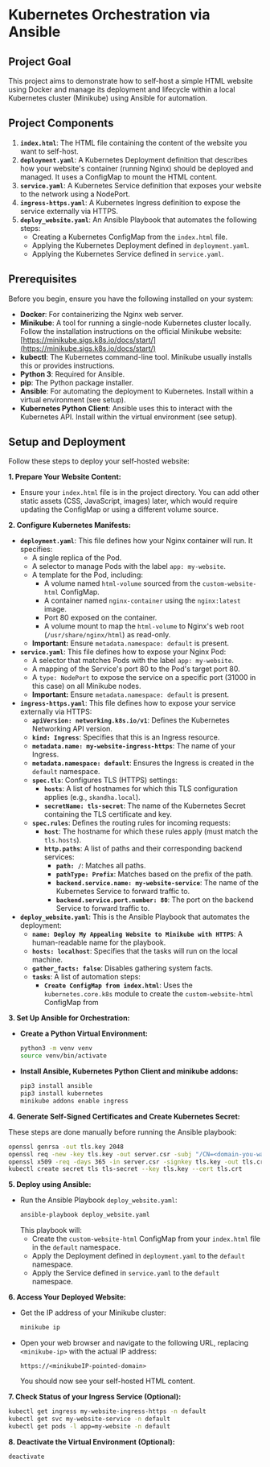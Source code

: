 # Kubernetes Orchestration via Ansible

## Project Goal

This project aims to demonstrate how to self-host a simple HTML website using Docker and manage its deployment and lifecycle within a local Kubernetes cluster (Minikube) using Ansible for automation.

## Project Components

1.  **`index.html`**: The HTML file containing the content of the website you want to self-host.
2.  **`deployment.yaml`**: A Kubernetes Deployment definition that describes how your website's container (running Nginx) should be deployed and managed. It uses a ConfigMap to mount the HTML content.
3.  **`service.yaml`**: A Kubernetes Service definition that exposes your website to the network using a NodePort.
4.  **`ingress-https.yaml`**: A Kubernetes Ingress definition to expose the service externally via HTTPS.
5.  **`deploy_website.yaml`**: An Ansible Playbook that automates the following steps:
    * Creating a Kubernetes ConfigMap from the `index.html` file.
    * Applying the Kubernetes Deployment defined in `deployment.yaml`.
    * Applying the Kubernetes Service defined in `service.yaml`.

## Prerequisites

Before you begin, ensure you have the following installed on your system:

* **Docker**: For containerizing the Nginx web server.
* **Minikube**: A tool for running a single-node Kubernetes cluster locally. Follow the installation instructions on the official Minikube website: [https://minikube.sigs.k8s.io/docs/start/](https://minikube.sigs.k8s.io/docs/start/)
* **kubectl**: The Kubernetes command-line tool. Minikube usually installs this or provides instructions.
* **Python 3**: Required for Ansible.
* **pip**: The Python package installer.
* **Ansible**: For automating the deployment to Kubernetes. Install within a virtual environment (see setup).
* **Kubernetes Python Client**: Ansible uses this to interact with the Kubernetes API. Install within the virtual environment (see setup).

## Setup and Deployment

Follow these steps to deploy your self-hosted website:

**1. Prepare Your Website Content:**

* Ensure your `index.html` file is in the project directory. You can add other static assets (CSS, JavaScript, images) later, which would require updating the ConfigMap or using a different volume source.

**2. Configure Kubernetes Manifests:**

* **`deployment.yaml`**: This file defines how your Nginx container will run. It specifies:
    * A single replica of the Pod.
    * A selector to manage Pods with the label `app: my-website`.
    * A template for the Pod, including:
        * A volume named `html-volume` sourced from the `custom-website-html` ConfigMap.
        * A container named `nginx-container` using the `nginx:latest` image.
        * Port 80 exposed on the container.
        * A volume mount to map the `html-volume` to Nginx's web root (`/usr/share/nginx/html`) as read-only.
    * **Important:** Ensure `metadata.namespace: default` is present.
* **`service.yaml`**: This file defines how to expose your Nginx Pod:
    * A selector that matches Pods with the label `app: my-website`.
    * A mapping of the Service's port 80 to the Pod's target port 80.
    * A `type: NodePort` to expose the service on a specific port (31000 in this case) on all Minikube nodes.
    * **Important:** Ensure `metadata.namespace: default` is present.
* **`ingress-https.yaml`**: This file defines how to expose your service externally via HTTPS:
    * **`apiVersion: networking.k8s.io/v1`**: Defines the Kubernetes Networking API version.
    * **`kind: Ingress`**: Specifies that this is an Ingress resource.
    * **`metadata.name: my-website-ingress-https`**: The name of your Ingress.
    * **`metadata.namespace: default`**: Ensures the Ingress is created in the `default` namespace.
    * **`spec.tls`**: Configures TLS (HTTPS) settings:
        * **`hosts`**: A list of hostnames for which this TLS configuration applies (e.g., `skandha.local`).
        * **`secretName: tls-secret`**: The name of the Kubernetes Secret containing the TLS certificate and key.
    * **`spec.rules`**: Defines the routing rules for incoming requests:
        * **`host`**: The hostname for which these rules apply (must match the `tls.hosts`).
        * **`http.paths`**: A list of paths and their corresponding backend services:
            * **`path: /`**: Matches all paths.
            * **`pathType: Prefix`**: Matches based on the prefix of the path.
            * **`backend.service.name: my-website-service`**: The name of the Kubernetes Service to forward traffic to.
            * **`backend.service.port.number: 80`**: The port on the backend Service to forward traffic to.
* **`deploy_website.yaml`**: This is the Ansible Playbook that automates the deployment:
    * **`name: Deploy My Appealing Website to Minikube with HTTPS`**: A human-readable name for the playbook.
    * **`hosts: localhost`**: Specifies that the tasks will run on the local machine.
    * **`gather_facts: false`**: Disables gathering system facts.
    * **`tasks`**: A list of automation steps:
        * **`Create ConfigMap from index.html`**: Uses the `kubernetes.core.k8s` module to create the `custom-website-html` ConfigMap from 

**3. Set Up Ansible for Orchestration:**

* **Create a Python Virtual Environment:**
    ```bash
    python3 -m venv venv
    source venv/bin/activate
    ```
* **Install Ansible, Kubernetes Python Client and minikube addons:**
    ```bash
    pip3 install ansible
    pip3 install kubernetes
    minikube addons enable ingress
    ```

**4. Generate Self-Signed Certificates and Create Kubernetes Secret:**

   These steps are done manually before running the Ansible playbook:

   ```bash
   openssl genrsa -out tls.key 2048
   openssl req -new -key tls.key -out server.csr -subj "/CN=<domain-you-want>" # Use your desired DNS name
   openssl x509 -req -days 365 -in server.csr -signkey tls.key -out tls.crt
   kubectl create secret tls tls-secret --key tls.key --cert tls.crt
   ```

**5. Deploy using Ansible:**

* Run the Ansible Playbook `deploy_website.yaml`:
    ```bash
    ansible-playbook deploy_website.yaml
    ```
    This playbook will:
    * Create the `custom-website-html` ConfigMap from your `index.html` file in the `default` namespace.
    * Apply the Deployment defined in `deployment.yaml` to the `default` namespace.
    * Apply the Service defined in `service.yaml` to the `default` namespace.

**6. Access Your Deployed Website:**

* Get the IP address of your Minikube cluster:
    ```bash
    minikube ip
    ```
* Open your web browser and navigate to the following URL, replacing `<minikube-ip>` with the actual IP address:
    ```
    https://<minikubeIP-pointed-domain>
    ```
    You should now see your self-hosted HTML content.
  
**7. Check Status of your Ingress Service (Optional):**
   ```bash
   kubectl get ingress my-website-ingress-https -n default
   kubectl get svc my-website-service -n default
   kubectl get pods -l app=my-website -n default
   ```
  
**8. Deactivate the Virtual Environment (Optional):**
   ```bash
   deactivate
